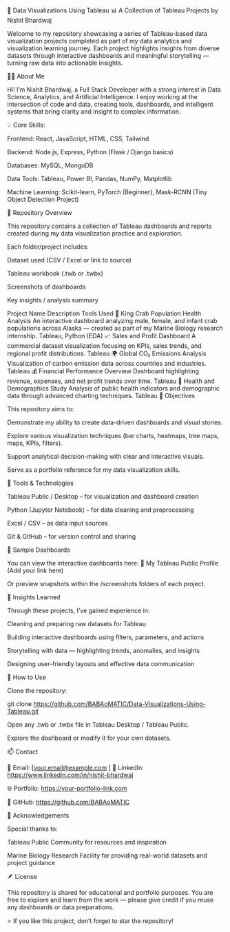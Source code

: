 🧠 Data Visualizations Using Tableau
📊 A Collection of Tableau Projects by Nishit Bhardwaj

Welcome to my repository showcasing a series of Tableau-based data visualization projects completed as part of my data analytics and visualization learning journey. Each project highlights insights from diverse datasets through interactive dashboards and meaningful storytelling — turning raw data into actionable insights.

👨‍💻 About Me

Hi! I’m Nishit Bhardwaj, a Full Stack Developer with a strong interest in Data Science, Analytics, and Artificial Intelligence.
I enjoy working at the intersection of code and data, creating tools, dashboards, and intelligent systems that bring clarity and insight to complex information.

💡 Core Skills:

Frontend: React, JavaScript, HTML, CSS, Tailwind

Backend: Node.js, Express, Python (Flask / Django basics)

Databases: MySQL, MongoDB

Data Tools: Tableau, Power BI, Pandas, NumPy, Matplotlib

Machine Learning: Scikit-learn, PyTorch (Beginner), Mask-RCNN (Tiny Object Detection Project)

📁 Repository Overview

This repository contains a collection of Tableau dashboards and reports created during my data visualization practice and exploration.

Each folder/project includes:

Dataset used (CSV / Excel or link to source)

Tableau workbook (.twb or .twbx)

Screenshots of dashboards

Key insights / analysis summary

Project Name	Description	Tools Used
🦀 King Crab Population Health Analysis	An interactive dashboard analyzing male, female, and infant crab populations across Alaska — created as part of my Marine Biology research internship.	Tableau, Python (EDA)
📈 Sales and Profit Dashboard	A commercial dataset visualization focusing on KPIs, sales trends, and regional profit distributions.	Tableau
🌍 Global CO₂ Emissions Analysis	Visualization of carbon emission data across countries and industries.	Tableau
💰 Financial Performance Overview	Dashboard highlighting revenue, expenses, and net profit trends over time.	Tableau
🧬 Health and Demographics Study	Analysis of public health indicators and demographic data through advanced charting techniques.	Tableau
🚀 Objectives

This repository aims to:

Demonstrate my ability to create data-driven dashboards and visual stories.

Explore various visualization techniques (bar charts, heatmaps, tree maps, maps, KPIs, filters).

Support analytical decision-making with clear and interactive visuals.

Serve as a portfolio reference for my data visualization skills.

🧩 Tools & Technologies

Tableau Public / Desktop – for visualization and dashboard creation

Python (Jupyter Notebook) – for data cleaning and preprocessing

Excel / CSV – as data input sources

Git & GitHub – for version control and sharing

📸 Sample Dashboards

You can view the interactive dashboards here:
🔗 My Tableau Public Profile
 (Add your link here)

Or preview snapshots within the /screenshots folders of each project.

🧠 Insights Learned

Through these projects, I’ve gained experience in:

Cleaning and preparing raw datasets for Tableau

Building interactive dashboards using filters, parameters, and actions

Storytelling with data — highlighting trends, anomalies, and insights

Designing user-friendly layouts and effective data communication

🧰 How to Use

Clone the repository:

git clone https://github.com/BABAoMATIC/Data-Visualizations-Using-Tableau.git


Open any .twb or .twbx file in Tableau Desktop / Tableau Public.

Explore the dashboard or modify it for your own datasets.

📫 Contact

📧 Email: [your.email@example.com
]
💼 LinkedIn: https://www.linkedin.com/in/nishit-bhardwaj

🌐 Portfolio: https://your-portfolio-link.com

🐙 GitHub: https://github.com/BABAoMATIC

🏁 Acknowledgements

Special thanks to:

Tableau Public Community for resources and inspiration

Marine Biology Research Facility for providing real-world datasets and project guidance

🪶 License

This repository is shared for educational and portfolio purposes.
You are free to explore and learn from the work — please give credit if you reuse any dashboards or data preparations.

⭐ If you like this project, don’t forget to star the repository!
